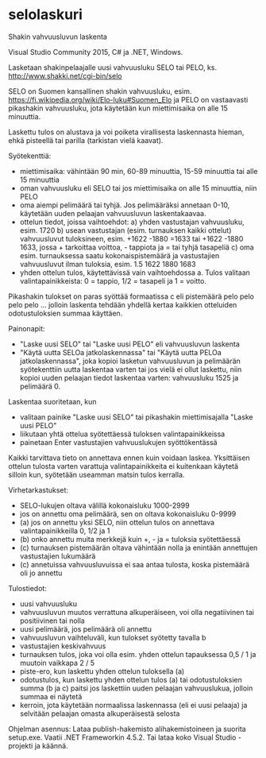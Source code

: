 # selolaskuri
Shakin vahvuusluvun laskenta

Visual Studio Community 2015, C# ja .NET, Windows.

Lasketaan shakinpelaajalle uusi vahvuusluku SELO tai PELO, ks. http://www.shakki.net/cgi-bin/selo

SELO on Suomen kansallinen shakin vahvuusluku, esim. https://fi.wikipedia.org/wiki/Elo-luku#Suomen_Elo
ja PELO on vastaavasti pikashakin vahvuusluku, jota käytetään kun miettimisaika on alle 15 minuuttia.

Laskettu tulos on alustava ja voi poiketa virallisesta laskennasta hieman, ehkä pisteellä tai parilla (tarkistan vielä kaavat).

Syötekenttiä:
* miettimisaika: vähintään 90 min, 60-89 minuuttia, 15-59 minuuttia tai alle 15 minuuttia
* oman vahvuusluku eli SELO tai jos miettimisaika on alle 15 minuuttia, niin PELO
* oma aiempi pelimäärä tai tyhjä. Jos pelimääräksi annetaan 0-10, käytetään uuden pelaajan vahvuusluvun laskentakaavaa.
* ottelun tiedot, joissa vaihtoehdot:
 a) yhden vastustajan vahvuusluku, esim. 1720
 b) usean vastustajan (esim. turnauksen kaikki ottelut) vahvuusluvut tuloksineen, esim. +1622 -1880 =1633 tai +1622 -1880 1633, jossa + tarkoittaa voittoa, - tappiota ja = tai tyhjä tasapeliä
 c) oma esim. turnauksessa saatu kokonaispistemäärä ja vastustajien vahvuusluvut ilman tuloksia, esim. 1.5 1622 1880 1683
* yhden ottelun tulos, käytettävissä vain vaihtoehdossa a. Tulos valitaan valintapainikkeista: 0 = tappio, 1/2 = tasapeli ja 1 = voitto.

Pikashakin tulokset on paras syöttää formaatissa c eli pistemäärä pelo pelo pelo pelo ... jolloin laskenta tehdään yhdellä kertaa kaikkien otteluiden odotustuloksien summaa käyttäen.

Painonapit:
* "Laske uusi SELO" tai "Laske uusi PELO" eli vahvuusluvun laskenta
* "Käytä uutta SELOa jatkolaskennassa" tai "Käytä uutta PELOa jatkolaskennassa", joka kopioi lasketun vahvuusluvun ja pelimäärän syötekenttiin uutta laskentaa varten tai jos vielä ei ollut laskettu, niin kopioi uuden pelaajan tiedot laskentaa varten: vahvuusluku 1525 ja pelimäärä 0.
 
Laskentaa suoritetaan, kun
- valitaan painike "Laske uusi SELO" tai pikashakin miettimisajalla "Laske uusi PELO"
- liikutaan yhtä ottelua syötettäessä tuloksen valintapainikkeissa
- painetaan Enter vastustajien vahvuuslukujen syöttökentässä

Kaikki tarvittava tieto on annettava ennen kuin voidaan laskea. Yksittäisen ottelun tulosta varten varattuja valintapainikkeita ei kuitenkaan käytetä silloin kun, syötetään useamman matsin tulos kerralla.

Virhetarkastukset:
- SELO-lukujen oltava välillä kokonaisluku 1000-2999
- jos on annettu oma pelimäärä, sen on oltava kokonaisluku 0-9999
- (a) jos on annettu yksi SELO, niin ottelun tulos on annettava valintapainikkeilla 0, 1/2 ja 1
- (b) onko annettu muita merkkejä kuin +, - ja = tuloksia syötettäessä
- (c) turnauksen pistemäärän oltava vähintään nolla ja enintään annettujen vastustajien lukumäärä
- (c) annetuissa vahvuusluvuissa ei saa antaa tulosta, koska pistemäärä oli jo annettu

Tulostiedot:
- uusi vahvuusluku
- vahvuusluvun muutos verrattuna alkuperäiseen, voi olla negatiivinen tai positiivinen tai nolla
- uusi pelimäärä, jos pelimäärä oli annettu
- vahvuusluvun vaihteluväli, kun tulokset syötetty tavalla b
- vastustajien keskivahvuus
- turnauksen tulos, joka voi olla esim. yhden ottelun tapauksessa  0,5 / 1  ja muutoin vaikkapa 2 / 5
- piste-ero, kun laskettu yhden ottelun tuloksella (a)
- odotustulos, kun laskettu yhden ottelun tulos (a) tai odotustuloksien summa (b ja c) paitsi jos laskettiin uuden pelaajan vahvuuslukua, jolloin summaa ei näytetä
- kerroin, jota käytetään normaalissa laskennassa (eli ei uusi pelaaja) ja selvitään pelaajan omasta alkuperäisestä selosta

Ohjelman asennus:
Lataa publish-hakemisto alihakemistoineen ja suorita setup.exe. Vaatii .NET Frameworkin 4.5.2.
Tai lataa koko Visual Studio -projekti ja käännä.
